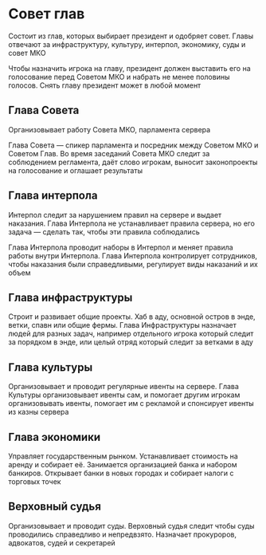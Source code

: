 # Совет глав

Состоит из глав, которых выбирает президент и одобряет совет. Главы отвечают за инфраструктуру, культуру, интерпол, экономику, суды и совет МКО

Чтобы назначить игрока на главу, президент должен выставить его на голосование перед Советом МКО и набрать не менее половины голосов. Снять главу президент может в любой момент

## Глава Совета

Организовывает работу Совета МКО, парламента сервера

Глава Совета — спикер парламента и посредник между Советом МКО и Советом Глав. Во время заседаний Совета МКО следит за соблюдением регламента, даёт слово игрокам, выносит законопроекты на голосование и оглашает результаты

## Глава интерпола

Интерпол следит за нарушением правил на сервере и выдает наказания. Глава Интерпола не устанавливает правила сервера, но его задача — сделать так, чтобы эти правила соблюдались

Глава Интерпола проводит наборы в Интерпол и меняет правила работы внутри Интерпола. Глава Интерпола контролирует сотрудников, чтобы наказания были справедливыми, регулирует виды наказаний и их объем

## Глава инфраструктуры

Строит и развивает общие проекты. Хаб в аду, основной остров в энде, ветки, спавн или общие фермы. Глава Инфраструктуры назначает людей для разных задач, например отдельного игрока который следит за порядком в энде, или целый отряд который следит за ветками в аду

## Глава культуры

Организовывает и проводит регулярные ивенты на сервере. Глава Культуры организовывает ивенты сам, и помогает другим игрокам организовывать ивенты, помогает им с рекламой и спонсирует ивенты из казны сервера

## Глава экономики

Управляет государственным рынком. Устанавливает стоимость на аренду и собирает её. Занимается организацией банка и набором банкиров. Открывает банки в новых городах и собирает налоги с торговых точек

## Верховный судья

Организовывает и проводит суды. Верховный судья следит чтобы суды проводились справедливо и непредвзято. Назначает прокуроров, адвокатов, судей и секретарей
